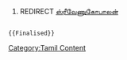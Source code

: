 1.  REDIRECT [ஸ்ரீவேணுகோபாலன்](ஸ்ரீவேணுகோபாலன் "wikilink")

```{=mediawiki}
{{Finalised}}
```
[Category:Tamil Content](Category:Tamil_Content "wikilink")
